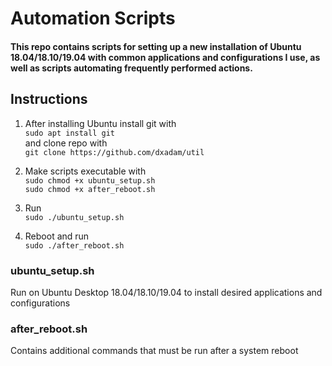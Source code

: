 # Automation Scripts
#### This repo contains scripts for setting up a new installation of Ubuntu 18.04/18.10/19.04 with common applications and configurations I use, as well as scripts automating frequently performed actions. 

## Instructions
1. After installing Ubuntu install git with  
	`sudo apt install git`  
and clone repo with  
	`git clone https://github.com/dxadam/util`

2. Make scripts executable with  
	`sudo chmod +x ubuntu_setup.sh`  
	`sudo chmod +x after_reboot.sh`

3. Run  
	`sudo ./ubuntu_setup.sh`

4. Reboot and run  
	`sudo ./after_reboot.sh`

### ubuntu_setup.sh
Run on Ubuntu Desktop 18.04/18.10/19.04 to install desired applications and configurations

### after_reboot.sh
Contains additional commands that must be run after a system reboot
